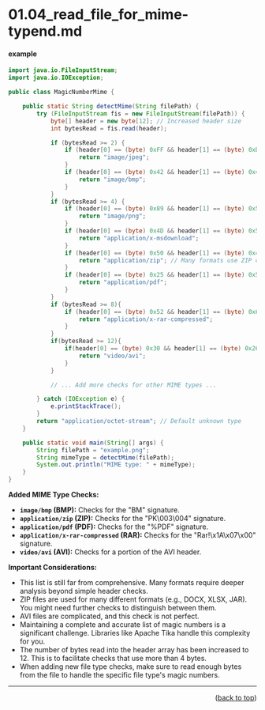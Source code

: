 <a name="topage"></a>

# 01.04_read_file_for_mime-typend.md

#### example

```java
import java.io.FileInputStream;
import java.io.IOException;

public class MagicNumberMime {

    public static String detectMime(String filePath) {
        try (FileInputStream fis = new FileInputStream(filePath)) {
            byte[] header = new byte[12]; // Increased header size
            int bytesRead = fis.read(header);

            if (bytesRead >= 2) {
                if (header[0] == (byte) 0xFF && header[1] == (byte) 0xD8) {
                    return "image/jpeg";
                }
                if (header[0] == (byte) 0x42 && header[1] == (byte) 0x4D) {
                    return "image/bmp";
                }
            }
            if (bytesRead >= 4) {
                if (header[0] == (byte) 0x89 && header[1] == (byte) 0x50 && header[2] == (byte) 0x4E && header[3] == (byte) 0x47) {
                    return "image/png";
                }
                if (header[0] == (byte) 0x4D && header[1] == (byte) 0x5A) {
                    return "application/x-msdownload";
                }
                if (header[0] == (byte) 0x50 && header[1] == (byte) 0x4B && header[2] == (byte) 0x03 && header[3] == (byte) 0x04) {
                    return "application/zip"; // Many formats use ZIP containers
                }
                if (header[0] == (byte) 0x25 && header[1] == (byte) 0x50 && header[2] == (byte) 0x44 && header[3] == (byte) 0x46) {
                    return "application/pdf";
                }
            }
            if (bytesRead >= 8){
                if (header[0] == (byte) 0x52 && header[1] == (byte) 0x61 && header[2] == (byte) 0x72 && header[3] == (byte) 0x21 && header[4] == (byte) 0x1A && header[5] == (byte) 0x07 && header[6] == (byte) 0x00){
                    return "application/x-rar-compressed";
                }
            }
            if(bytesRead >= 12){
                if(header[0] == (byte) 0x30 && header[1] == (byte) 0x26 && header[2] == (byte) 0xB2 && header[3] == (byte) 0x75 && header[4] == (byte) 0x8E && header[5] == (byte) 0x66 && header[6] == (byte) 0xCF && header[7] == (byte) 0x11 && header[8] == (byte) 0xA6 && header[9] == (byte) 0xD9 && header[10] == (byte) 0x00 && header[11] == (byte) 0xAA){
                    return "video/avi";
                }
            }

            // ... Add more checks for other MIME types ...

        } catch (IOException e) {
            e.printStackTrace();
        }
        return "application/octet-stream"; // Default unknown type
    }

    public static void main(String[] args) {
        String filePath = "example.png";
        String mimeType = detectMime(filePath);
        System.out.println("MIME type: " + mimeType);
    }
}
```

**Added MIME Type Checks:**

* **`image/bmp` (BMP):** Checks for the "BM" signature.
* **`application/zip` (ZIP):** Checks for the "PK\003\004" signature.
* **`application/pdf` (PDF):** Checks for the "%PDF" signature.
* **`application/x-rar-compressed` (RAR):** Checks for the "Rar!\x1A\x07\x00" signature.
* **`video/avi` (AVI):** Checks for a portion of the AVI header.

**Important Considerations:**

* This list is still far from comprehensive. Many formats require deeper analysis beyond simple header checks.
* ZIP files are used for many different formats (e.g., DOCX, XLSX, JAR). You might need further checks to distinguish between them.
* AVI files are complicated, and this check is not perfect.
* Maintaining a complete and accurate list of magic numbers is a significant challenge. Libraries like Apache Tika handle this complexity for you.
* The number of bytes read into the header array has been increased to 12. This is to facilitate checks that use more than 4 bytes.
* When adding new file type checks, make sure to read enough bytes from the file to handle the specific file type's magic numbers.



----

<p align="right">(<a href="#topage">back to top</a>)</p>
<br/>
<br/>
